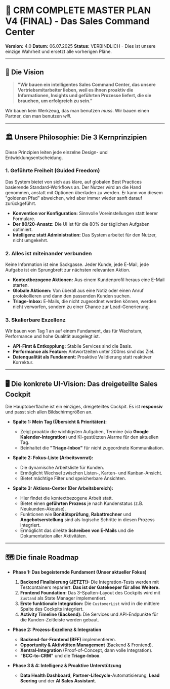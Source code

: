 # 🚀 CRM COMPLETE MASTER PLAN V4 (FINAL) - Das Sales Command Center

**Version:** 4.0
**Datum:** 06.07.2025
**Status:** VERBINDLICH - Dies ist unsere einzige Wahrheit und ersetzt alle vorherigen Pläne.

---

## 🎯 Die Vision

> **"Wir bauen ein intelligentes Sales Command Center, das unsere Vertriebsmitarbeiter lieben, weil es ihnen proaktiv die Informationen, Insights und geführten Prozesse liefert, die sie brauchen, um erfolgreich zu sein."**

Wir bauen kein Werkzeug, das man benutzen *muss*. Wir bauen einen Partner, den man benutzen *will*.

---

## 🏛️ Unsere Philosophie: Die 3 Kernprinzipien

Diese Prinzipien leiten jede einzelne Design- und Entwicklungsentscheidung.

### 1. Geführte Freiheit (Guided Freedom)
Das System bietet von sich aus klare, auf globalen Best Practices basierende Standard-Workflows an. Der Nutzer wird an die Hand genommen, anstatt mit Optionen überladen zu werden. Er kann von diesem "goldenen Pfad" abweichen, wird aber immer wieder sanft darauf zurückgeführt.
* **Konvention vor Konfiguration:** Sinnvolle Voreinstellungen statt leerer Formulare.
* **Der 80/20-Ansatz:** Die UI ist für die 80% der täglichen Aufgaben optimiert.
* **Intelligenz statt Administration:** Das System arbeitet für den Nutzer, nicht umgekehrt.

### 2. Alles ist miteinander verbunden
Keine Information ist eine Sackgasse. Jeder Kunde, jede E-Mail, jede Aufgabe ist ein Sprungbrett zur nächsten relevanten Aktion.
* **Kontextbezogene Aktionen:** Aus einem Kundenprofil heraus eine E-Mail starten.
* **Globale Aktionen:** Von überall aus eine Notiz oder einen Anruf protokollieren und dann den passenden Kunden suchen.
* **Triage-Inbox:** E-Mails, die nicht zugeordnet werden können, werden nicht verworfen, sondern zu einer Chance zur Lead-Generierung.

### 3. Skalierbare Exzellenz
Wir bauen von Tag 1 an auf einem Fundament, das für Wachstum, Performance und hohe Qualität ausgelegt ist.
* **API-First & Entkopplung:** Stabile Services sind die Basis.
* **Performance als Feature:** Antwortzeiten unter 200ms sind das Ziel.
* **Datenqualität als Fundament:** Proaktive Validierung statt reaktiver Korrektur.

---

## 🖥️ Die konkrete UI-Vision: Das dreigeteilte Sales Cockpit

Die Hauptoberfläche ist ein einziges, dreigeteiltes Cockpit. Es ist **responsiv** und passt sich allen Bildschirmgrößen an.

* **Spalte 1: Mein Tag (Übersicht & Prioritäten):**
    * Zeigt proaktiv die wichtigsten Aufgaben, Termine (via **Google Kalender-Integration**) und KI-gestützten Alarme für den aktuellen Tag.
    * Beinhaltet die **"Triage-Inbox"** für nicht zugeordnete Kommunikation.

* **Spalte 2: Fokus-Liste (Arbeitsvorrat):**
    * Die dynamische Arbeitsliste für Kunden.
    * Ermöglicht Wechsel zwischen Listen-, Karten- und Kanban-Ansicht.
    * Bietet mächtige Filter und speicherbare Ansichten.

* **Spalte 3: Aktions-Center (Der Arbeitsbereich):**
    * Hier findet die kontextbezogene Arbeit statt.
    * Bietet einen **geführten Prozess** je nach Kundenstatus (z.B. Neukunden-Akquise).
    * Funktionen wie **Bonitätsprüfung**, **Rabattrechner** und **Angebotserstellung** sind als logische Schritte in diesen Prozess integriert.
    * Ermöglicht das direkte **Schreiben von E-Mails** und die Dokumentation aller Aktivitäten.

---

## 🗺️ Die finale Roadmap

* **Phase 1: Das begeisternde Fundament (Unser aktueller Fokus)**
    1.  **Backend Finalisierung (JETZT!):** Die Integration-Tests werden mit Testcontainers repariert. **Das ist der Gatekeeper für alles Weitere.**
    2.  **Frontend Foundation:** Das 3-Spalten-Layout des Cockpits wird mit `Zustand` als State Manager implementiert.
    3.  **Erste funktionale Integration:** Die `CustomerList` wird in die mittlere Spalte des Cockpits integriert.
    4.  **Activity Timeline (Backend):** Die Services und API-Endpunkte für die Kunden-Zeitleiste werden gebaut.

* **Phase 2: Prozess-Exzellenz & Integration**
    * **Backend-for-Frontend (BFF)** implementieren.
    * **Opportunity & Aktivitäten Management** (Backend & Frontend).
    * **Xentral-Integration** (Proof-of-Concept, dann volle Integration).
    * **"BCC-to-CRM"** und die **Triage-Inbox**.

* **Phase 3 & 4: Intelligenz & Proaktive Unterstützung**
    * **Data Health Dashboard**, **Partner-Lifecycle**-Automatisierung, **Lead Scoring** und der **AI Sales Assistant**.